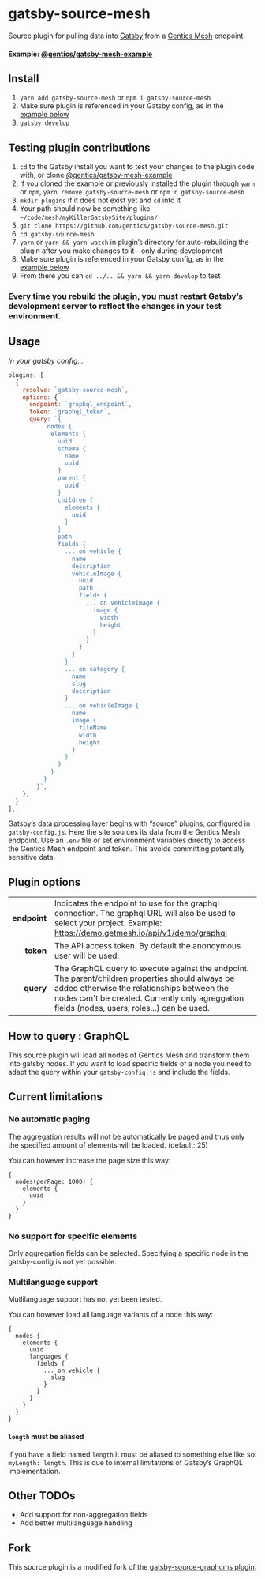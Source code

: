 # gatsby-source-mesh

Source plugin for pulling data into [Gatsby](https://github.com/gatsbyjs) from a [Gentics Mesh](https://getmesh.io) endpoint.

#### Example: [@gentics/gatsby-mesh-example](https://github.com/gentics/gatsby-mesh-example)

## Install

1. `yarn add gatsby-source-mesh` or `npm i gatsby-source-mesh`
1. Make sure plugin is referenced in your Gatsby config, as in the
   [example&nbsp;below](#usage)
1. `gatsby develop`

## Testing plugin contributions

1. `cd` to the Gatsby install you want to test your changes to the plugin code
   with, or clone [@gentics/gatsby-mesh-example](https://github.com/gentics/gatsby-mesh-example)
1. If you cloned the example or previously installed the plugin through `yarn`
   or `npm`, `yarn remove gatsby-source-mesh` or `npm r
   gatsby-source-mesh`
1. `mkdir plugins` if it does not exist yet and `cd` into it
1. Your path should now be something like
   `~/code/mesh/myKillerGatsbySite/plugins/`
1. `git clone https://github.com/gentics/gatsby-source-mesh.git`
1. `cd gatsby-source-mesh`
1. `yarn` or `yarn && yarn watch` in plugin’s directory for auto-rebuilding the
   plugin after you make changes to it—only during development
1. Make sure plugin is referenced in your Gatsby config, as in the
   [example&nbsp;below](#usage)
1. From there you can `cd ../.. && yarn && yarn develop` to test

### Every time you rebuild the plugin, you must restart Gatsby’s development server to reflect the changes in your test environment.

## Usage

_In your gatsby config..._

```javascript
plugins: [
  {
    resolve: `gatsby-source-mesh`,
    options: {
      endpoint: `graphql_endpoint`,
      token: `graphql_token`,
      query: `{
           nodes {
            elements {
              uuid
              schema {
                name
                uuid
              }
              parent {
                uuid
              }
              children {
                elements {
                  uuid
                }
              }
              path
              fields {
                ... on vehicle {
                  name
                  description
                  vehicleImage {
                    uuid
                    path
                    fields {
                      ... on vehicleImage {
                        image {
                          width
                          height
                        }
                      }
                    }
                  }
                }
                ... on category {
                  name
                  slug
                  description
                }
                ... on vehicleImage {
                  name
                  image {
                    fileName
                    width
                    height
                  }
                }
              }
            }
          }
        }`,
    },
  }
],
```

Gatsby’s data processing layer begins with “source” plugins, configured in `gatsby-config.js`. 
Here the site sources its data from the Gentics Mesh endpoint. 
Use an `.env` file or set environment variables directly to access the Gentics Mesh endpoint and token. 
This avoids committing potentially sensitive data.

## Plugin options

|              |                                                                   |
| -----------: | :---------------------------------------------------------------- |
| **endpoint** | Indicates the endpoint to use for the graphql connection. The graphql URL will also be used to select your project. Example: https://demo.getmesh.io/api/v1/demo/graphql  |
|    **token** | The API access token. By default the anonoymous user will be used. |
|    **query** | The GraphQL query to execute against the endpoint. The parent/children properties should always be added otherwise the relationships between the nodes can't be created. Currently only agreggation fields (nodes, users, roles...) can be used.|

## How to query : GraphQL

This source plugin will load all nodes of Gentics Mesh and transform them into gatsby nodes. If you want to load specific fields of a node you need to adapt the query within your `gatsby-config.js` and include the fields.

## Current limitations

### No automatic paging ###

The aggregation results will not be automatically be paged and thus only the specified amount of elements will be loaded. (default: 25)

You can however increase the page size this way:

```
{
  nodes(perPage: 1000) {
    elements {
      uuid
    }
  }
}
```

### No support for specific elements ###

Only aggregation fields can be selected. Specifying a specific node in the gatsby-config is not yet possible.

### Multilanguage support ###

Mutlilanguage support has not yet been tested.

You can however load all language variants of a node this way:

```
{
  nodes {
    elements {
      uuid
      languages {
        fields {
          ... on vehicle {
            slug
          }
        }
      }
    }
  }
}
```

#### `length` must be aliased

If you have a field named `length` it must be aliased to something else like so:
`myLength: length`. This is due to internal limitations of Gatsby’s GraphQL
implementation.

## Other TODOs

* Add support for non-aggregation fields
* Add better multilanguage handling

## Fork

This source plugin is a modified fork of the [gatsby-source-graphcms plugin](https://github.com/GraphCMS/gatsby-source-graphcms).

